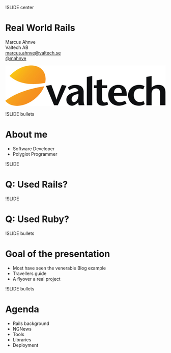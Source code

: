 !SLIDE center

Real World Rails
================

Marcus Ahnve  
Valtech AB   
<marcus.ahnve@valtech.se>  
[@mahnve](http://www.twitter.com/mahnve)  


![Valtech](valtech_logo.jpg)

!SLIDE bullets

# About me 

* Software Developer
* Polyglot Programmer

!SLIDE 

# Q: Used Rails?

!SLIDE 

# Q: Used Ruby?

!SLIDE bullets

# Goal of the presentation

* Most have seen the venerable Blog example
* Travellers guide
* A flyover a real project

!SLIDE bullets

# Agenda

* Rails background
* NGNews
* Tools
* Libraries
* Deployment
